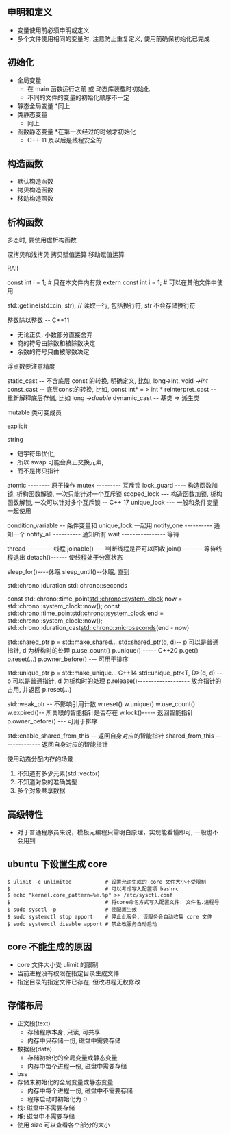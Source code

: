 
## 申明和定义
* 变量使用前必须申明或定义
* 多个文件使用相同的变量时, 注意防止重复定义, 使用前确保初始化已完成

## 初始化
* 全局变量
    * 在 main 函数运行之前 或 动态库装载时初始化
    * 不同的文件的变量的初始化顺序不一定
* 静态全局变量
    *同上
* 类静态变量
    * 同上
* 函数静态变量
    *在第一次经过的时候才初始化
    * C++ 11 及以后是线程安全的

## 构造函数
* 默认构造函数
* 拷贝构造函数
* 移动构造函数

## 析构函数
多态时, 要使用虚析构函数

深拷贝和浅拷贝
拷贝赋值运算
移动赋值运算

RAII

const int i = 1;        # 只在本文件内有效
extern const int i = 1; # 可以在其他文件中使用

std::getline(std::cin, str);  // 读取一行, 包括换行符, str 不会存储换行符

整数除以整数 -- C++11
* 无论正负, 小数部分直接舍弃
* 商的符号由除数和被除数决定
* 余数的符号只由被除数决定

浮点数要注意精度

static_cast      -- 不含底层 const 的转换, 明确定义, 比如, long->int, void *->int*
const_cast       -- 底层const的转换, 比如, const int* = > int *
reinterpret_cast -- 重新解释底层存储, 比如 long *->double*
dynamic_cast     -- 基类 => 派生类

mutable 类可变成员

explicit

string
* 短字符串优化,
* 所以 swap 可能会真正交换元素,
* 而不是拷贝指针

atomic -------- 原子操作
mutex --------- 互斥锁
lock_guard ---- 构造函数加锁, 析构函数解锁, 一次只能针对一个互斥锁
scoped_lock --- 构造函数加锁, 析构函数解锁, 一次可以针对多个互斥锁 -- C++ 17
unique_lock --- 一般和条件变量一起使用

condition_variable -- 条件变量和 unique_lock 一起用
notify_one ---------- 通知一个
notify_all ---------- 通知所有
wait ---------------- 等待

thread --------- 线程
  joinable() --- 判断线程是否可以回收
  join() ------- 等待线程退出
  detach()------ 使线程处于分离状态

sleep_for()----休眠
sleep_until()--休眠, 直到

std::chrono::duration<double>
std::chrono::seconds

const std::chrono::time_point<std::chrono::system_clock> now = std::chrono::system_clock::now();
const std::chrono::time_point<std::chrono::system_clock> end = std::chrono::system_clock::now();
   std::chrono::duration_cast<std::chrono::microseconds>(end - now)

std::shared_ptr<T> p = std::make_shared...
std::shared_ptr<T>(q, d)-- p 可以是普通指针, d 为析构时的处理
p.use_count()
p.unique() ----- C++20
p.get()
p.reset(...)
p.owner_before() --- 可用于排序

std::unique_ptr<T> p = std::make_unique... C++14
std::unique_ptr<T, D>(q, d) -- p 可以是普通指针, d 为析构时的处理
p.release()------------------- 放弃指针的占用, 并返回
p.reset(...)

std::weak_ptr -- 不影响引用计数
w.reset()
w.unique()
w.use_count()
w.expired()-- 所关联的智能指针是否存在
w.lock()----- 返回智能指针
p.owner_before() --- 可用于排序

std::enable_shared_from_this -- 返回自身对应的智能指针
shared_from_this -------------- 返回自身对应的智能指针

使用动态分配内存的场景
1. 不知道有多少元素(std::vector)
2. 不知道对象的准确类型
3. 多个对象共享数据

## 高级特性
* 对于普通程序员来说，模板元编程只需明白原理，实现能看懂即可, 一般也不会用到

## ubuntu 下设置生成 core
```
$ ulimit -c unlimited           # 设置允许生成的 core 文件大小不受限制
$                               # 可以考虑写入配置项 bashrc
$ echo "kernel.core_pattern=%e.%p" >> /etc/sysctl.conf
$                               # 将core命名方式写入配置文件: 文件名.进程号
$ sudo sysctl -p                # 使配置生效
$ sudo systemctl stop apport    # 停止此服务, 该服务会自动收集 core 文件
$ sudo systemctl disable apport # 禁止改服务自动启动
```

## core 不能生成的原因
* core 文件大小受 ulimit 的限制
* 当前进程没有权限在指定目录生成文件
* 指定目录的指定文件已存在, 但改进程无权修改

## 存储布局
* 正文段(text)
    * 存储程序本身, 只读, 可共享
    * 内存中只存储一份, 磁盘中需要存储
* 数据段(data)
    * 存储初始化的全局变量或静态变量
    * 内存中每个进程一份, 磁盘中需要存储
* bss
* 存储未初始化的全局变量或静态变量
    * 内存中每个进程一份, 磁盘中不需要存储
    * 程序启动时初始化为 0
* 栈: 磁盘中不需要存储
* 堆: 磁盘中不需要存储
* 使用 size 可以查看各个部分的大小


